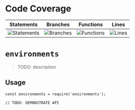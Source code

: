 # Code Coverage
| Statements                  | Branches                | Functions                 | Lines             |
| --------------------------- | ----------------------- | ------------------------- | ----------------- |
| ![Statements](https://img.shields.io/badge/statements-83.63%25-yellow.svg?style=flat) | ![Branches](https://img.shields.io/badge/branches-75.34%25-red.svg?style=flat) | ![Functions](https://img.shields.io/badge/functions-92.85%25-brightgreen.svg?style=flat) | ![Lines](https://img.shields.io/badge/lines-83.63%25-yellow.svg?style=flat) |
# `environments`

> TODO: description

## Usage

```
const environments = require('environments');

// TODO: DEMONSTRATE API
```
